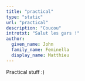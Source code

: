 ```yaml
---
title: "practical"
type: "static"
url: "practical"
description: "Coucou"
introtxt: "Salut les gars !"
author:
  given_name: John
  family_name: Feminella
  display_name: Matthieu
---
```


Practical stuff :)
